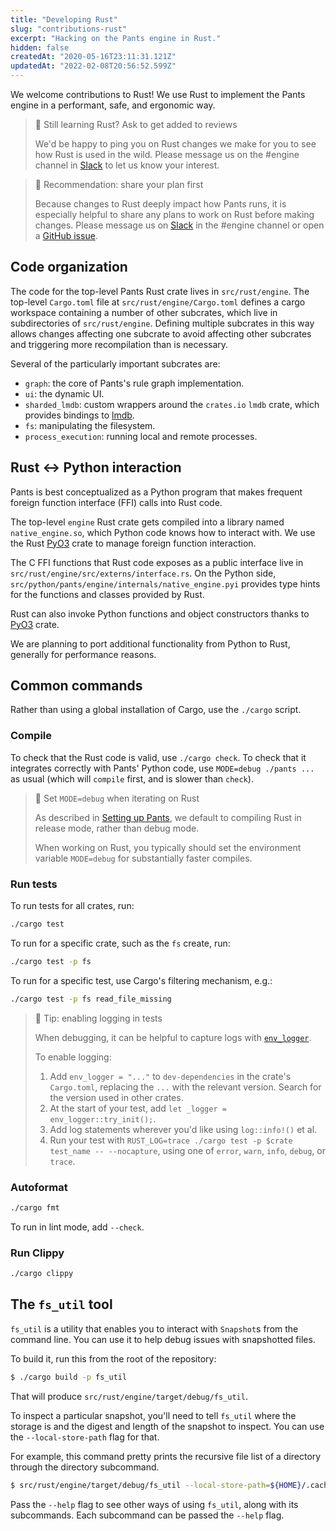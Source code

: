 ```yaml
---
title: "Developing Rust"
slug: "contributions-rust"
excerpt: "Hacking on the Pants engine in Rust."
hidden: false
createdAt: "2020-05-16T23:11:31.121Z"
updatedAt: "2022-02-08T20:56:52.599Z"
---
```

We welcome contributions to Rust! We use Rust to implement the Pants engine in a performant, safe, and ergonomic way.

> 📘 Still learning Rust? Ask to get added to reviews
> 
> We'd be happy to ping you on Rust changes we make for you to see how Rust is used in the wild. Please message us on the #engine channel in [Slack](doc:community) to let us know your interest.

> 🚧 Recommendation: share your plan first
> 
> Because changes to Rust deeply impact how Pants runs, it is especially helpful to share any plans to work on Rust before making changes. Please message us on [Slack](doc:community) in the #engine channel or open a [GitHub issue](https://github.com/pantsbuild/pants/issues).

Code organization
-----------------

The code for the top-level Pants Rust crate lives in `src/rust/engine`. The top-level `Cargo.toml` file at `src/rust/engine/Cargo.toml` defines a cargo workspace containing a number of other subcrates, which live in subdirectories of `src/rust/engine`. Defining multiple subcrates in this way allows changes affecting one subcrate to avoid affecting other subcrates and triggering more recompilation than is necessary.

Several of the particularly important subcrates are:

- `graph`: the core of Pants's rule graph implementation.
- `ui`: the dynamic UI.
- `sharded_lmdb`: custom wrappers around the `crates.io` `lmdb` crate, which provides bindings to [lmdb](https://en.wikipedia.org/wiki/Lightning_Memory-Mapped_Database).
- `fs`: manipulating the filesystem.
- `process_execution`: running local and remote processes.

Rust \<-> Python interaction
----------------------------

Pants is best conceptualized as a Python program that makes frequent foreign function interface (FFI) calls into Rust code. 

The top-level `engine` Rust crate gets compiled into a library named `native_engine.so`, which Python code knows how to interact with. We use the Rust [PyO3](https://pyo3.rs/) crate to manage foreign function interaction.

The C FFI functions that Rust code exposes as a public interface live in `src/rust/engine/src/externs/interface.rs`. On the Python side, `src/python/pants/engine/internals/native_engine.pyi` provides type hints for the functions and classes provided by Rust.

Rust can also invoke Python functions and object constructors thanks to [PyO3](https://pyo3.rs) crate.

We are planning to port additional functionality from Python to Rust, generally for performance reasons.

Common commands
---------------

Rather than using a global installation of Cargo, use the `./cargo` script.

### Compile

To check that the Rust code is valid, use `./cargo check`. To check that it integrates correctly with Pants' Python code, use `MODE=debug ./pants ...` as usual (which will `compile` first, and is slower than `check`).

> 🚧 Set `MODE=debug` when iterating on Rust
> 
> As described in [Setting up Pants](doc:contributor-setup), we default to compiling Rust in release mode, rather than debug mode.
> 
> When working on Rust, you typically should set the environment variable `MODE=debug` for substantially faster compiles.

### Run tests

To run tests for all crates, run:

```bash
./cargo test
```

To run for a specific crate, such as the `fs` create, run:

```bash
./cargo test -p fs
```

To run for a specific test, use Cargo's filtering mechanism, e.g.:

```bash
./cargo test -p fs read_file_missing
```

> 📘 Tip: enabling logging in tests
> 
> When debugging, it can be helpful to capture logs with [`env_logger`](https://docs.rs/env_logger/0.6.1/env_logger/).
> 
> To enable logging:
> 
> 1. Add `env_logger = "..."` to `dev-dependencies` in the crate's `Cargo.toml`, replacing the `...` with the relevant version. Search for the version used in other crates.
> 2. At the start of your test, add `let _logger = env_logger::try_init();`.
> 3. Add log statements wherever you'd like using `log::info!()` et al.
> 4. Run your test with `RUST_LOG=trace ./cargo test -p $crate test_name -- --nocapture`, using one of `error`, `warn`, `info`, `debug`, or `trace`.

### Autoformat

```bash
./cargo fmt
```

To run in lint mode, add `--check`.

### Run Clippy

```bash
./cargo clippy
```

The `fs_util` tool
------------------

`fs_util` is a utility that enables you to interact with `Snapshot`s from the command line. You can use it to help debug issues with snapshotted files.

To build it, run this from the root of the repository:

```bash
$ ./cargo build -p fs_util
```

That will produce `src/rust/engine/target/debug/fs_util`.

To inspect a particular snapshot, you'll need to tell `fs_util` where the storage is and the digest and length of the snapshot to inspect. You can use the `--local-store-path` flag for that.

For example, this command pretty prints the recursive file list of a directory through the directory subcommand.

```bash
$ src/rust/engine/target/debug/fs_util --local-store-path=${HOME}/.cache/pants/lmdb_store directory cat-proto --output-format=recursive-file-list <digesh> <len>
```

Pass the `--help` flag to see other ways of using `fs_util`, along with its subcommands. Each subcommand can be passed the `--help` flag.
